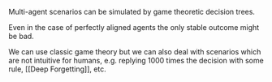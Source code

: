 
Multi-agent scenarios can be simulated by game theoretic decision trees.

Even in the case of perfectly aligned agents the only stable outcome might be bad.

We can use classic game theory but we can also deal with scenarios which are not intuitive for humans, e.g. replying 1000 times the decision with some rule, [[Deep Forgetting]], etc.
